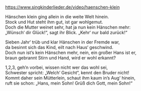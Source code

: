 https://www.singkinderlieder.de/video/haenschen-klein

Hänschen klein ging allein in die weite Welt hinein.  
Stock und Hut steht ihm gut, ist gar wohlgemut.  
Doch die Mutter weinet sehr, hat ja nun kein Hänschen mehr:  
„Wünsch‘ dir Glück!“, sagt ihr Blick. „Kehr‘ nur bald zurück!“  
  
Sieben Jahr‘ trüb und klar Hänschen in der Fremde war,  
da besinnt sich das Kind, eilt nach Haus‘ geschwind.  
Doch nun ist’s kein Hänschen mehr, nein, ein großer Hans ist er,  
braun gebrannt Stirn und Hand, wird er wohl erkannt?  
  
1,2,3, geh’n vorbei, wissen nicht wer das wohl sei,  
Schwester spricht: „Welch‘ Gesicht“, kennt den Bruder nicht!  
Kommt daher sein Mütterlein, schaut ihm kaum in’s Aug‘ hinein,  
ruft sie schon: „Hans, mein Sohn! Grüß dich Gott, mein Sohn!“